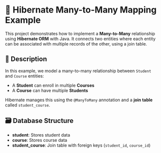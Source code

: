 # 🔗 Hibernate Many-to-Many Mapping Example

This project demonstrates how to implement a **Many-to-Many** relationship using **Hibernate ORM** with Java. It connects two entities where each entity can be associated with multiple records of the other, using a join table.

## 📘 Description

In this example, we model a many-to-many relationship between `Student` and `Course` entities:
- A **Student** can enroll in multiple **Courses**
- A **Course** can have multiple **Students**

Hibernate manages this using the `@ManyToMany` annotation and a **join table** called `student_course`.

## 🗃️ Database Structure

- **student**: Stores student data
- **course**: Stores course data
- **student_course**: Join table with foreign keys (`student_id`, `course_id`)

